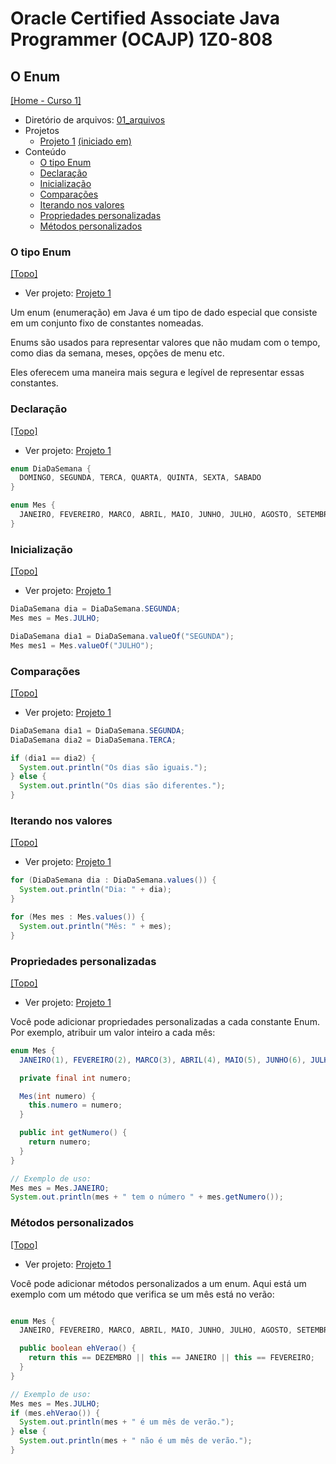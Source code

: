 # Oracle Certified Associate Java Programmer (OCAJP) 1Z0-808

## O Enum
[[Home - Curso 1]](../../README.md#curso-1)<br />

- Diretório de arquivos: [01_arquivos](./01_arquivos/)
- Projetos
  - [Projeto 1](./01_arquivos/proj_01/) [(iniciado em)](#o-tipo-enum)
- Conteúdo
  - [O tipo Enum](#o-tipo-enum)
  - [Declaração](#declaração)
  - [Inicialização](#inicialização)
  - [Comparações](#comparações)
  - [Iterando nos valores](#iterando-nos-valores)
  - [Propriedades personalizadas](#propriedades-personalizadas)
  - [Métodos personalizados](#métodos-personalizados)

### O tipo Enum
[[Topo]](#)<br />

- Ver projeto: [Projeto 1](./01_arquivos/proj_01/)

Um enum (enumeração) em Java é um tipo de dado especial que consiste em um conjunto fixo de constantes nomeadas.

Enums são usados para representar valores que não mudam com o tempo, como dias da semana, meses, opções de menu etc.

Eles oferecem uma maneira mais segura e legível de representar essas constantes.

### Declaração
[[Topo]](#)<br />

- Ver projeto: [Projeto 1](./01_arquivos/proj_01/)

```java
enum DiaDaSemana {
  DOMINGO, SEGUNDA, TERCA, QUARTA, QUINTA, SEXTA, SABADO
}

enum Mes {
  JANEIRO, FEVEREIRO, MARCO, ABRIL, MAIO, JUNHO, JULHO, AGOSTO, SETEMBRO, OUTUBRO, NOVEMBRO, DEZEMBRO
}
```

### Inicialização
[[Topo]](#)<br />

- Ver projeto: [Projeto 1](./01_arquivos/proj_01/)

```java
DiaDaSemana dia = DiaDaSemana.SEGUNDA;
Mes mes = Mes.JULHO;

DiaDaSemana dia1 = DiaDaSemana.valueOf("SEGUNDA");
Mes mes1 = Mes.valueOf("JULHO");
```

### Comparações
[[Topo]](#)<br />

- Ver projeto: [Projeto 1](./01_arquivos/proj_01/)

```java
DiaDaSemana dia1 = DiaDaSemana.SEGUNDA;
DiaDaSemana dia2 = DiaDaSemana.TERCA;

if (dia1 == dia2) {
  System.out.println("Os dias são iguais.");
} else {
  System.out.println("Os dias são diferentes.");
}
```

### Iterando nos valores
[[Topo]](#)<br />

- Ver projeto: [Projeto 1](./01_arquivos/proj_01/)

```java
for (DiaDaSemana dia : DiaDaSemana.values()) {
  System.out.println("Dia: " + dia);
}

for (Mes mes : Mes.values()) {
  System.out.println("Mês: " + mes);
}
```

### Propriedades personalizadas
[[Topo]](#)<br />

- Ver projeto: [Projeto 1](./01_arquivos/proj_01/)

Você pode adicionar propriedades personalizadas a cada constante Enum. Por exemplo, atribuir um valor inteiro a cada mês:

```java
enum Mes {
  JANEIRO(1), FEVEREIRO(2), MARCO(3), ABRIL(4), MAIO(5), JUNHO(6), JULHO(7), AGOSTO(8), SETEMBRO(9), OUTUBRO(10), NOVEMBRO(11), DEZEMBRO(12);

  private final int numero;

  Mes(int numero) {
    this.numero = numero;
  }

  public int getNumero() {
    return numero;
  }
}

// Exemplo de uso:
Mes mes = Mes.JANEIRO;
System.out.println(mes + " tem o número " + mes.getNumero());
```

### Métodos personalizados
[[Topo]](#)<br />

- Ver projeto: [Projeto 1](./01_arquivos/proj_01/)

Você pode adicionar métodos personalizados a um enum. Aqui está um exemplo com um método que verifica se um mês está no verão:

```java

enum Mes {
  JANEIRO, FEVEREIRO, MARCO, ABRIL, MAIO, JUNHO, JULHO, AGOSTO, SETEMBRO, OUTUBRO, NOVEMBRO, DEZEMBRO;

  public boolean ehVerao() {
    return this == DEZEMBRO || this == JANEIRO || this == FEVEREIRO;
  }
}

// Exemplo de uso:
Mes mes = Mes.JULHO;
if (mes.ehVerao()) {
  System.out.println(mes + " é um mês de verão.");
} else {
  System.out.println(mes + " não é um mês de verão.");
}
```
